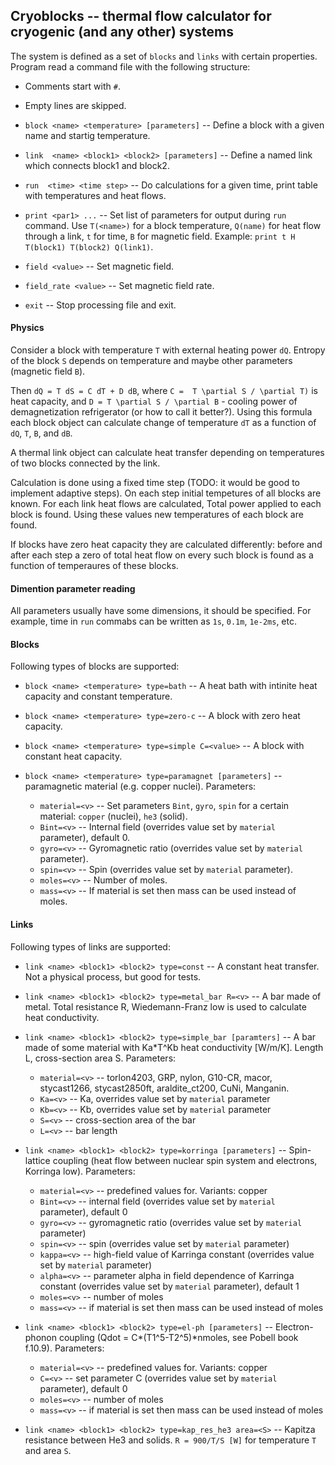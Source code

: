## Cryoblocks -- thermal flow calculator for cryogenic (and any other) systems

The system is defined as a set of `blocks` and `links` with certain properties. Program read a command file
with the following structure:

* Comments start with `#`.

* Empty lines are skipped.

* `block <name> <temperature> [parameters]` -- Define a block with a given name and startig temperature.

* `link  <name> <block1> <block2> [parameters]` -- Define a named link which connects block1 and block2.

* `run  <time> <time step>` -- Do calculations for a given time, print table with temperatures and heat flows.

* `print <par1> ...` -- Set list of parameters for output during `run` command.
  Use `T(<name>)` for a block temperature, `Q(name)` for heat flow
  through a link, `t` for time, `B` for magnetic field. Example: `print t
  H T(block1) T(block2) Q(link1)`.

* `field <value>` -- Set magnetic field.

* `field_rate <value>` -- Set magnetic field rate.

* `exit` -- Stop processing file and exit.

#### Physics

Consider a block with temperature `T` with external heating power `dQ`.
Entropy of the block `S` depends on temperature and maybe other
parameters (magnetic field `B`).

Then `dQ = T dS = C dT + D dB`, where `C =  T \partial S / \partial T)` is
heat capacity, and `D = T \partial S / \partial B` - cooling power of
demagnetization refrigerator (or how to call it better?). Using this
formula each block object can calculate change of temperature `dT` as a
function of `dQ`, `T`, `B`, and `dB`.

A thermal link object can calculate heat transfer depending on
temperatures of two blocks connected by the link.

Calculation is done using a fixed time step (TODO: it would be good to
implement adaptive steps). On each step initial tempetures of all blocks
are known. For each link heat flows are calculated, Total power applied
to each block is found. Using these values new temperatures of each block
are found.

If blocks have zero heat capacity they are calculated differently:
before and after each step a zero of total heat flow on every such block
is found as a function of temperaures of these blocks.

#### Dimention parameter reading

All parameters usually have some dimensions, it should be specified. For example,
time in `run` commabs can be written as `1s`, `0.1m`, `1e-2ms`, etc.

#### Blocks

Following types of blocks are supported:

* `block <name> <temperature> type=bath` -- A heat bath with intinite heat capacity and
constant temperature.

* `block <name> <temperature> type=zero-c` -- A block with zero heat capacity.

* `block <name> <temperature> type=simple C=<value>` -- A block with constant heat capacity.

* `block <name> <temperature> type=paramagnet [parameters]` -- paramagnetic material
(e.g. copper nuclei). Parameters:
  * `material=<v>` -- Set parameters `Bint`, `gyro`, `spin` for a certain material: `copper` (nuclei), `he3` (solid).
  * `Bint=<v>` -- Internal field (overrides value set by `material` parameter), default 0.
  * `gyro=<v>` -- Gyromagnetic ratio (overrides value set by `material` parameter).
  * `spin=<v>` -- Spin (overrides value set by `material` parameter).
  * `moles=<v>` -- Number of moles.
  * `mass=<v>` -- If material is set then mass can be used instead of moles.

#### Links

Following types of links are supported:

* `link <name> <block1> <block2> type=const` -- A constant heat transfer. Not a physical process,
but good for tests.

* `link <name> <block1> <block2> type=metal_bar R=<v>` -- A bar made of metal.
Total resistance R, Wiedemann-Franz low is used to calculate heat conductivity.

* `link <name> <block1> <block2> type=simple_bar [paramters]` -- A bar made of some material
with Ka*T^Kb heat conductivity [W/m/K]. Length L, cross-section area S. Parameters:
  * `material=<v>` -- torlon4203, GRP, nylon, G10-CR, macor, stycast1266, stycast2850ft,
     araldite_ct200, CuNi, Manganin. 
  * `Ka=<v>` -- Ka, overrides value set by `material` parameter
  * `Kb=<v>` -- Kb, overrides value set by `material` parameter
  * `S=<v>`  -- cross-section area of the bar
  * `L=<v>`  -- bar length

* `link <name> <block1> <block2> type=korringa [parameters]` --
Spin-lattice coupling (heat flow between nuclear spin system and electrons,
Korringa low). Parameters:

  * `material=<v>` -- predefined values for. Variants: copper
  * `Bint=<v>` -- internal field (overrides value set by `material` parameter), default 0
  * `gyro=<v>` -- gyromagnetic ratio (overrides value set by `material` parameter)
  * `spin=<v>` -- spin (overrides value set by `material` parameter)
  * `kappa=<v>` -- high-field value of Karringa constant (overrides value set by `material` parameter)
  * `alpha=<v>` -- parameter alpha in field dependence of Karringa constant (overrides value set by `material` parameter), default 1
  * `moles=<v>` -- number of moles
  * `mass=<v>` -- if material is set then mass can be used instead of moles

* `link <name> <block1> <block2> type=el-ph [parameters]` --
Electron-phonon coupling (Qdot = C*(T1^5-T2^5)*nmoles, see Pobell book f.10.9).
Parameters:

  * `material=<v>` -- predefined values for. Variants: copper
  * `C=<v>` -- set parameter C (overrides value set by `material` parameter), default 0
  * `moles=<v>` -- number of moles
  * `mass=<v>` -- if material is set then mass can be used instead of moles

* `link <name> <block1> <block2> type=kap_res_he3 area=<S>` --
Kapitza resistance between He3 and solids. `R = 900/T/S [W]` for temperature `T` and area `S`.

